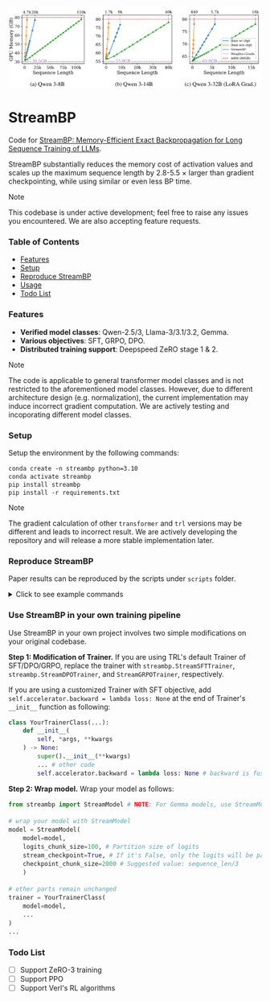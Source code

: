<!-- ![](figures/maximum_seqlen.png)
**Maximum sequence length in a single A800-80GB GPU** -->

![](figures/bp_memory.png)
<!-- **Peak Backpropagation memory cost** -->

# StreamBP
Code for [StreamBP: Memory-Efficient Exact Backpropagation for Long Sequence Training of LLMs](https://arxiv.org/abs/2506.03077).

StreamBP substantially reduces the memory cost of activation values and scales up the maximum sequence length by 2.8-5.5 $\times$ larger than gradient checkpointing, while using similar or even less BP time.

> [!NOTE]
> This codebase is under active development; feel free to raise any issues you encountered. We are also accepting feature requests.


### Table of Contents
- [Features](#features)
- [Setup](#setup)
- [Reproduce StreamBP](#reproduce-streambp)
- [Usage](#use-streambp-in-your-own-training-pipeline)
- [Todo List](#todo-list)

### Features
* **Verified model classes**: Qwen-2.5/3, Llama-3/3.1/3.2, Gemma.
* **Various objectives**: SFT, GRPO, DPO.
* **Distributed training support**: Deepspeed ZeRO stage 1 & 2.
> [!NOTE]
> The code is applicable to general transformer model classes and is not restricted to the aforementioned model classes. However, due to different architecture design (e.g. normalization), the current implementation may induce incorrect gradient computation. We are actively testing and incoporating different model classes.

### Setup
Setup the environment by the following commands:
```
conda create -n streambp python=3.10
conda activate streambp
pip install streambp
pip install -r requirements.txt
```
> [!NOTE]
> The gradient calculation of other `transformer` and `trl` versions may be different and leads to incorrect result. We are actively developing the repository and will release a more stable implementation later.

### Reproduce StreamBP
Paper results can be reproduced by the scripts under `scripts` folder.

<details><summary>Click to see example commands</summary>

<!-- Follow the following commands to reproduce the paper's result in BP and maximum sequence length. -->
**Example commands for BP, SFT, DPO, and GRPO**
```bash
export CUDA_VISIBLE_DEVICES=0

#Test BP's memory and time cost
python scripts/test_bp.py --mode stream --seq_len 15000 --chunk_size 5000 --model_name Qwen/Qwen3-8B # StreamBP
python scripts/test_bp.py --mode base --seq_len 15000 --model_name Qwen/Qwen3-8B # Gradient checkpointing

#Test SFT's memory and time cost
python scripts/test_sft.py --mode stream --seq_len 15000 --chunk_size 5000 --model_name Qwen/Qwen3-8B # StreamBP
python scripts/test_sft.py --mode base --seq_len 15000 --model_name Qwen/Qwen3-8B # Gradient checkpointing

#Test DPO's memory and time cost
python scripts/test_dpo.py --mode stream --seq_len 15000 --chunk_size 5000 --model_name Qwen/Qwen3-8B # StreamBP
python scripts/test_dpo.py --mode base --seq_len 15000 --model_name Qwen/Qwen3-8B # Gradient checkpointing

#Test GRPO's memory and time cost
python scripts/test_grpo.py --mode stream --seq_len 15000 --chunk_size 5000 --model_name Qwen/Qwen3-8B # StreamBP
python scripts/test_grpo.py --mode base --seq_len 15000 --model_name Qwen/Qwen3-8B # Gradient checkpointing
```
**Note:** The above experiments should be run on a single GPU (i.e. `export CUDA_VISIBLE_DEVICES=0`). Otherwise, one may encounter unexpected errors.

**Example command for ZeRO-2:**
```bash
export CUDA_VISIBLE_DEVICES=0,1,2,3
deepspeed scripts/test_zero.py --mode stream --seq_len 30000 --zero_stage 2 --model_name Qwen/Qwen3-8B # StreamBP
deepspeed scripts/test_zero.py --mode stream --seq_len 30000 --zero_stage 2 --model_name Qwen/Qwen3-8B # Gradient checkpointing
```
</details>

### Use StreamBP in your own training pipeline
Use StreamBP in your own project involves two simple modifications on your original codebase.

**Step 1: Modification of Trainer.** If you are using TRL's default Trainer of SFT/DPO/GRPO, replace the trainer with `streambp.StreamSFTTrainer`, `streambp.StreamDPOTrainer`, and `StreamGRPOTrainer`, respectively.

If you are using a customized Trainer with SFT objective, add `self.accelerator.backward = lambda loss: None` at the end of Trainer's `__init__` function as following:
```python
class YourTrainerClass(...):
    def __init__(
        self, *args, **kwargs
    ) -> None:
        super().__init__(**kwargs)
        ... # other code
        self.accelerator.backward = lambda loss: None # backward is fused with forward, no need to call accelerator.backward
```

**Step 2: Wrap model.** Wrap your model as follows:

```python
from streambp import StreamModel # NOTE: For Gemma models, use StreamModelForGemma

# wrap your model with StreamModel
model = StreamModel(
    model=model,
    logits_chunk_size=100, # Partition size of logits
    stream_checkpoint=True, # If it's False, only the logits will be partitioned
    checkpoint_chunk_size=2000 # Suggested value: sequence_len/3
    )

# other parts remain unchanged
trainer = YourTrainerClass(
    model=model,
    ...
)
...
```

### Todo List
- [ ] Support ZeRO-3 training
- [ ] Support PPO
- [ ] Support Verl's RL algorithms